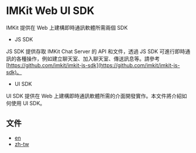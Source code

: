 # IMKit Web UI SDK

IMKit 提供在 Web 上建構即時通訊軟體所需兩個 SDK

- JS SDK

JS SDK 提供存取 IMKit Chat Server 的 API 和文件，透過 JS SDK 可進行即時通訊的各種操作，例如建立聊天室、加入聊天室、傳送訊息等。請參考 [https://github.com/imkit/imkit-js-sdk](https://github.com/imkit/imkit-js-sdk)。

- UI SDK

UI SDK 提供在 Web 上建構即時通訊軟體所需的介面開發實作。本文件將介紹如何使用 UI SDK。

## 文件
- [en](https://github.com/imkit/imkit-web-sdk/tree/master/docs/zh-tw)
- [zh-tw](https://github.com/imkit/imkit-web-sdk/tree/master/docs/zh-tw)

